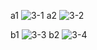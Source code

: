 a1
![3-1](https://github.com/firestrong15/EC2024/assets/162285614/5ec19168-0733-46c7-b406-b9513855f04e)
a2
![3-2](https://github.com/firestrong15/EC2024/assets/162285614/cb973008-1d85-4419-b1be-b9fdb6bc000f)

b1
![3-3](https://github.com/firestrong15/EC2024/assets/162285614/b04b1437-37af-4ffd-8130-cb359fe63fc4)
b2
![3-4](https://github.com/firestrong15/EC2024/assets/162285614/c898576a-b992-411d-b297-d7d5f4285ab2)


